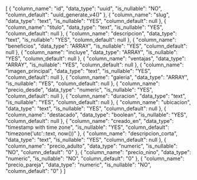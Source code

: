 [
  {
    "column_name": "id",
    "data_type": "uuid",
    "is_nullable": "NO",
    "column_default": "uuid_generate_v4()"
  },
  {
    "column_name": "slug",
    "data_type": "text",
    "is_nullable": "YES",
    "column_default": null
  },
  {
    "column_name": "titulo",
    "data_type": "text",
    "is_nullable": "YES",
    "column_default": null
  },
  {
    "column_name": "descripcion",
    "data_type": "text",
    "is_nullable": "YES",
    "column_default": null
  },
  {
    "column_name": "beneficios",
    "data_type": "ARRAY",
    "is_nullable": "YES",
    "column_default": null
  },
  {
    "column_name": "incluye",
    "data_type": "ARRAY",
    "is_nullable": "YES",
    "column_default": null
  },
  {
    "column_name": "ventajas",
    "data_type": "ARRAY",
    "is_nullable": "YES",
    "column_default": null
  },
  {
    "column_name": "imagen_principal",
    "data_type": "text",
    "is_nullable": "YES",
    "column_default": null
  },
  {
    "column_name": "galeria",
    "data_type": "ARRAY",
    "is_nullable": "YES",
    "column_default": null
  },
  {
    "column_name": "precio_desde",
    "data_type": "numeric",
    "is_nullable": "YES",
    "column_default": null
  },
  {
    "column_name": "duracion",
    "data_type": "text",
    "is_nullable": "YES",
    "column_default": null
  },
  {
    "column_name": "ubicacion",
    "data_type": "text",
    "is_nullable": "YES",
    "column_default": null
  },
  {
    "column_name": "destacado",
    "data_type": "boolean",
    "is_nullable": "YES",
    "column_default": null
  },
  {
    "column_name": "creado_en",
    "data_type": "timestamp with time zone",
    "is_nullable": "YES",
    "column_default": "timezone('utc'::text, now())"
  },
  {
    "column_name": "descripcion_corta",
    "data_type": "text",
    "is_nullable": "YES",
    "column_default": null
  },
  {
    "column_name": "precio_adulto",
    "data_type": "numeric",
    "is_nullable": "NO",
    "column_default": "0"
  },
  {
    "column_name": "precio_nino",
    "data_type": "numeric",
    "is_nullable": "NO",
    "column_default": "0"
  },
  {
    "column_name": "precio_pareja",
    "data_type": "numeric",
    "is_nullable": "NO",
    "column_default": "0"
  }
]
